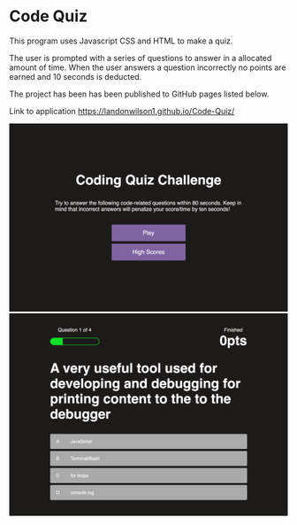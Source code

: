 # Code Quiz


This program uses Javascript CSS and HTML to make a quiz.

The user is prompted with a series of questions to answer in a allocated amount of time.
When the user answers a question incorrectly no points are earned and 10 seconds is deducted.

The project has been has been published to GitHub pages listed below. 

Link to application https://landonwilson1.github.io/Code-Quiz/

![Screenshots of Quiz](screenshot-quiz.png)
![Screenshots of Quiz](screenshot-quiz1.png)

